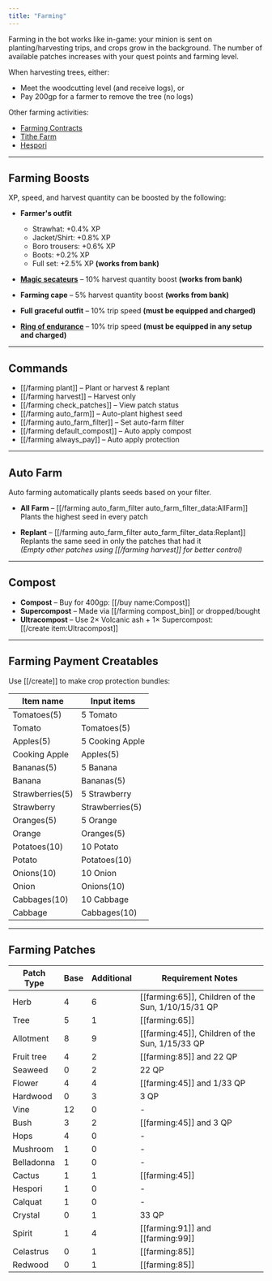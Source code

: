 ```yaml
---
title: "Farming"
---
```


Farming in the bot works like in-game: your minion is sent on planting/harvesting trips, and crops grow in the background. The number of available patches increases with your quest points and farming level.

When harvesting trees, either:

- Meet the woodcutting level (and receive logs), or
- Pay 200gp for a farmer to remove the tree (no logs)

Other farming activities:

- [Farming Contracts](farming-contracts.md)
- [Tithe Farm](tithe-farm.md)
- [Hespori](farmables.md#hespori)

---

## Farming Boosts

XP, speed, and harvest quantity can be boosted by the following:

- **Farmer's outfit**

  - Strawhat: +0.4% XP
  - Jacket/Shirt: +0.8% XP
  - Boro trousers: +0.6% XP
  - Boots: +0.2% XP
  - Full set: +2.5% XP **(works from bank)**

- **[Magic secateurs](../../miscellaneous/buyables.md#quest-items)** – 10% harvest quantity boost **(works from bank)**
- **Farming cape** – 5% harvest quantity boost **(works from bank)**
- **Full graceful outfit** – 10% trip speed **(must be equipped and charged)**
- **[Ring of endurance](../agility/hallowed-sepulchre.md#ring-of-endurance)** – 10% trip speed **(must be equipped in any setup and charged)**

---

## Commands

- [[/farming plant]] – Plant or harvest & replant
- [[/farming harvest]] – Harvest only
- [[/farming check_patches]] – View patch status
- [[/farming auto_farm]] – Auto-plant highest seed
- [[/farming auto_farm_filter]] – Set auto-farm filter
- [[/farming default_compost]] – Auto apply compost
- [[/farming always_pay]] – Auto apply protection

---

## Auto Farm

Auto farming automatically plants seeds based on your filter.

- **All Farm** – [[/farming auto_farm_filter auto_farm_filter_data\:AllFarm]]  
  Plants the highest seed in every patch

- **Replant** – [[/farming auto_farm_filter auto_farm_filter_data\:Replant]]  
  Replants the same seed in only the patches that had it  
  _(Empty other patches using [[/farming harvest]] for better control)_

---

## Compost

- **Compost** – Buy for 400gp: [[/buy name\:Compost]]
- **Supercompost** – Made via [[/farming compost_bin]] or dropped/bought
- **Ultracompost** – Use 2× Volcanic ash + 1× Supercompost:  
  [[/create item\:Ultracompost]]

---

## Farming Payment Creatables

Use [[/create]] to make crop protection bundles:

| **Item name**   | **Input items** |
| --------------- | --------------- |
| Tomatoes(5)     | 5 Tomato        |
| Tomato          | Tomatoes(5)     |
| Apples(5)       | 5 Cooking Apple |
| Cooking Apple   | Apples(5)       |
| Bananas(5)      | 5 Banana        |
| Banana          | Bananas(5)      |
| Strawberries(5) | 5 Strawberry    |
| Strawberry      | Strawberries(5) |
| Oranges(5)      | 5 Orange        |
| Orange          | Oranges(5)      |
| Potatoes(10)    | 10 Potato       |
| Potato          | Potatoes(10)    |
| Onions(10)      | 10 Onion        |
| Onion           | Onions(10)      |
| Cabbages(10)    | 10 Cabbage      |
| Cabbage         | Cabbages(10)    |

---

## Farming Patches

| Patch Type | Base | Additional | Requirement Notes                                  |
| ---------- | ---- | ---------- | -------------------------------------------------- |
| Herb       | 4    | 6          | [[farming:65]], Children of the Sun, 1/10/15/31 QP |
| Tree       | 5    | 1          | [[farming:65]]                                     |
| Allotment  | 8    | 9          | [[farming:45]], Children of the Sun, 1/15/33 QP    |
| Fruit tree | 4    | 2          | [[farming:85]] and 22 QP                           |
| Seaweed    | 0    | 2          | 22 QP                                              |
| Flower     | 4    | 4          | [[farming:45]] and 1/33 QP                         |
| Hardwood   | 0    | 3          | 3 QP                                               |
| Vine       | 12   | 0          | -                                                  |
| Bush       | 3    | 2          | [[farming:45]] and 3 QP                            |
| Hops       | 4    | 0          | -                                                  |
| Mushroom   | 1    | 0          | -                                                  |
| Belladonna | 1    | 0          | -                                                  |
| Cactus     | 1    | 1          | [[farming:45]]                                     |
| Hespori    | 1    | 0          | -                                                  |
| Calquat    | 1    | 0          | -                                                  |
| Crystal    | 0    | 1          | 33 QP                                              |
| Spirit     | 1    | 4          | [[farming:91]] and [[farming:99]]                  |
| Celastrus  | 0    | 1          | [[farming:85]]                                     |
| Redwood    | 0    | 1          | [[farming:85]]                                     |
